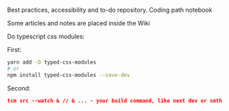 Best practices, accessibility and to-do repository. Coding path notebook

Some articles and notes are placed inside the Wiki

Do typescript css modules:

First:

```bash
yarn add -D typed-css-modules
# or
npm install typed-css-modules --save-dev
```

Second:

```json
tcm src --watch & // & ... - your build command, like next dev or smth

```
